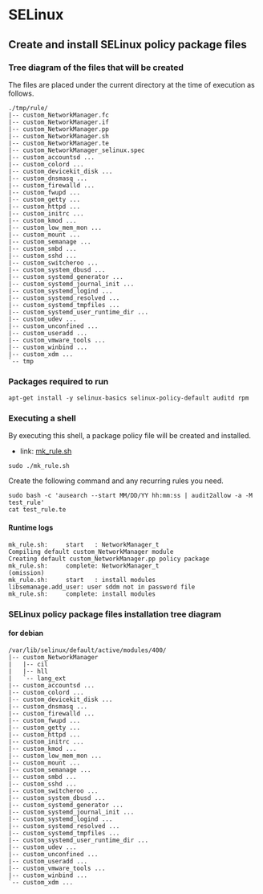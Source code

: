 # SELinux  

## Create and install SELinux policy package files  

### Tree diagram of the files that will be created  

The files are placed under the current directory at the time of execution as follows.  

``` bash:
./tmp/rule/
|-- custom_NetworkManager.fc
|-- custom_NetworkManager.if
|-- custom_NetworkManager.pp
|-- custom_NetworkManager.sh
|-- custom_NetworkManager.te
|-- custom_NetworkManager_selinux.spec
|-- custom_accountsd ...
|-- custom_colord ...
|-- custom_devicekit_disk ...
|-- custom_dnsmasq ...
|-- custom_firewalld ...
|-- custom_fwupd ...
|-- custom_getty ...
|-- custom_httpd ...
|-- custom_initrc ...
|-- custom_kmod ...
|-- custom_low_mem_mon ...
|-- custom_mount ...
|-- custom_semanage ...
|-- custom_smbd ...
|-- custom_sshd ...
|-- custom_switcheroo ...
|-- custom_system_dbusd ...
|-- custom_systemd_generator ...
|-- custom_systemd_journal_init ...
|-- custom_systemd_logind ...
|-- custom_systemd_resolved ...
|-- custom_systemd_tmpfiles ...
|-- custom_systemd_user_runtime_dir ...
|-- custom_udev ...
|-- custom_unconfined ...
|-- custom_useradd ...
|-- custom_vmware_tools ...
|-- custom_winbind ...
|-- custom_xdm ...
`-- tmp
```

### Packages required to run  

``` bash:
apt-get install -y selinux-basics selinux-policy-default auditd rpm
```

### Executing a shell  

By executing this shell, a package policy file will be created and installed.  

* link: [mk_rule.sh](./mk_rule.sh)

``` bash:
sudo ./mk_rule.sh
```

Create the following command and any recurring rules you need.

``` bash:
sudo bash -c 'ausearch --start MM/DD/YY hh:mm:ss | audit2allow -a -M test_rule'
cat test_rule.te
```

#### Runtime logs  

``` bash:
mk_rule.sh:     start   : NetworkManager_t
Compiling default custom_NetworkManager module
Creating default custom_NetworkManager.pp policy package
mk_rule.sh:     complete: NetworkManager_t
(omission)
mk_rule.sh:     start   : install modules
libsemanage.add_user: user sddm not in password file
mk_rule.sh:     complete: install modules
```

### SELinux policy package files installation tree diagram

#### for debian

``` bash:
/var/lib/selinux/default/active/modules/400/
|-- custom_NetworkManager
|   |-- cil
|   |-- hll
|   `-- lang_ext
|-- custom_accountsd ...
|-- custom_colord ...
|-- custom_devicekit_disk ...
|-- custom_dnsmasq ...
|-- custom_firewalld ...
|-- custom_fwupd ...
|-- custom_getty ...
|-- custom_httpd ...
|-- custom_initrc ...
|-- custom_kmod ...
|-- custom_low_mem_mon ...
|-- custom_mount ...
|-- custom_semanage ...
|-- custom_smbd ...
|-- custom_sshd ...
|-- custom_switcheroo ...
|-- custom_system_dbusd ...
|-- custom_systemd_generator ...
|-- custom_systemd_journal_init ...
|-- custom_systemd_logind ...
|-- custom_systemd_resolved ...
|-- custom_systemd_tmpfiles ...
|-- custom_systemd_user_runtime_dir ...
|-- custom_udev ...
|-- custom_unconfined ...
|-- custom_useradd ...
|-- custom_vmware_tools ...
|-- custom_winbind ...
`-- custom_xdm ...
```
